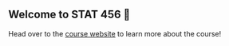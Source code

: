 ## Welcome to STAT 456 👋

Head over to the [course website](https://stat456-s23.github.io) to learn more about the course!

